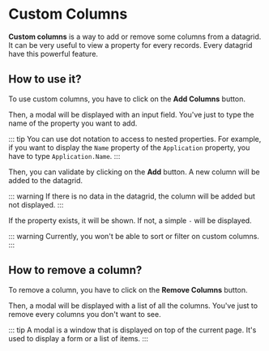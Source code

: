 # Custom Columns

**Custom columns** is a way to add or remove some columns from a datagrid. It can be very useful to view a property for every records. Every datagrid have this powerful feature.

## How to use it?

To use custom columns, you have to click on the **Add Columns** button.

<!-- ![Button to open the modal to add columns](../assets/images/add-columns.png) -->

Then, a modal will be displayed with an input field. You've just to type the name of the property you want to add.

::: tip
You can use dot notation to access to nested properties. For example, if you want to display the `Name` property of the `Application` property, you have to type `Application.Name`.
:::

<!-- ![Modal with input to add a custom column](../assets/images/add-columns-modal.png) -->

Then, you can validate by clicking on the **Add** button. A new column will be added to the datagrid.

::: warning
If there is no data in the datagrid, the column will be added but not displayed.
:::

If the property exists, it will be shown. If not, a simple `-` will be displayed.

<!-- ![Datagrid view with some custom columns](../assets/images/add-columns-result.png) -->

::: warning
Currently, you won't be able to sort or filter on custom columns.
:::

## How to remove a column?

To remove a column, you have to click on the **Remove Columns** button.

<!-- ![Button to open the modal to remove columns](../assets/images/remove-columns.png) -->

Then, a modal will be displayed with a list of all the columns. You've just to remove every columns you don't want to see.

::: tip
A modal is a window that is displayed on top of the current page. It's used to display a form or a list of items.
:::

<!-- ![Modal with the custom columns list](../assets/images/remove-columns-modal.png) -->

